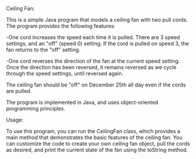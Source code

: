Ceiling Fan:

This is a simple Java program that models a ceiling fan with two pull cords. The program provides the following features:

-One cord increases the speed each time it is pulled. There are 3 speed settings, and an "off" (speed 0) setting. If the cord is pulled on speed 3, the fan returns to the "off" setting.

-One cord reverses the direction of the fan at the current speed setting. Once the direction has been reversed, it remains reversed as we cycle through the speed settings, until reversed again.

The ceiling fan should be "off" on December 25th all day even if the cords are pulled.

The program is implemented in Java, and uses object-oriented programming principles.

Usage:

To use this program, you can run the CeilingFan class, which provides a main method that demonstrates the basic features of the ceiling fan. You can customize the code to create your own ceiling fan object, pull the cords as desired, and print the current state of the fan using the toString method.
